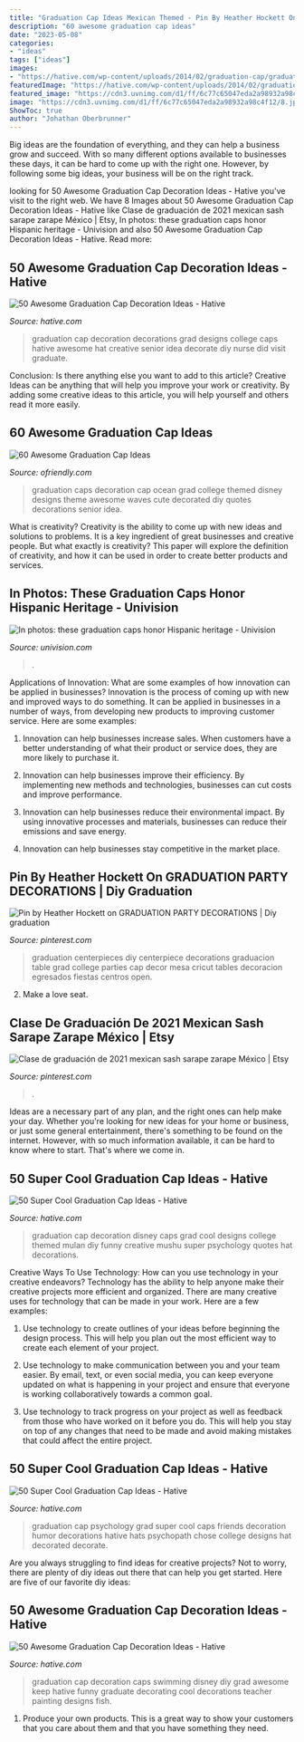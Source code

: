 ```yaml
---
title: "Graduation Cap Ideas Mexican Themed - Pin By Heather Hockett On Graduation Party Decorations"
description: "60 awesome graduation cap ideas"
date: "2023-05-08"
categories:
- "ideas"
tags: ["ideas"]
images:
- "https://hative.com/wp-content/uploads/2014/02/graduation-cap/graduation-cap-decoration-9.jpg"
featuredImage: "https://hative.com/wp-content/uploads/2014/02/graduation-cap/graduation-cap-decoration-9.jpg"
featured_image: "https://cdn3.uvnimg.com/d1/ff/6c77c65047eda2a98932a98c4f12/8.jpg"
image: "https://cdn3.uvnimg.com/d1/ff/6c77c65047eda2a98932a98c4f12/8.jpg"
ShowToc: true
author: "Johathan Oberbrunner"
---
```



Big ideas are the foundation of everything, and they can help a business grow and succeed. With so many different options available to businesses these days, it can be hard to come up with the right one. However, by following some big ideas, your business will be on the right track.

	

		
looking for 50 Awesome Graduation Cap Decoration Ideas - Hative you've visit to the right web. We have 8 Images about 50 Awesome Graduation Cap Decoration Ideas - Hative like Clase de graduación de 2021 mexican sash sarape zarape México | Etsy, In photos: these graduation caps honor Hispanic heritage - Univision and also 50 Awesome Graduation Cap Decoration Ideas - Hative. Read more:
		
    
## 50 Awesome Graduation Cap Decoration Ideas - Hative

<img loading=lazy src="https://hative.com/wp-content/uploads/2014/02/graduation-cap/graduation-cap-decoration-9.jpg" onerror="this.onerror=null;this.src='https://tse2.mm.bing.net/th?id=OIP.66T2N7xB-3plGMC5fE_GogHaHa&amp;pid=15.1';" alt="50 Awesome Graduation Cap Decoration Ideas - Hative">

_Source: hative.com_

>graduation cap decoration decorations grad designs college caps hative awesome hat creative senior idea decorate diy nurse did visit graduate. 

	

Conclusion: Is there anything else you want to add to this article?
Creative Ideas can be anything that will help you improve your work or creativity. By adding some creative ideas to this article, you will help yourself and others read it more easily.

    
## 60 Awesome Graduation Cap Ideas

<img loading=lazy src="http://ofriendly.com/wp-content/uploads/2016/11/graduation-caps/7-graduation-cap-ideas.jpg" onerror="this.onerror=null;this.src='https://tse1.mm.bing.net/th?id=OIP._8d2jM13CL6tOa8alUHk3QHaHa&amp;pid=15.1';" alt="60 Awesome Graduation Cap Ideas">

_Source: ofriendly.com_

>graduation caps decoration cap ocean grad college themed disney designs theme awesome waves cute decorated diy quotes decorations senior idea. 

	

What is creativity?
Creativity is the ability to come up with new ideas and solutions to problems. It is a key ingredient of great businesses and creative people. But what exactly is creativity? This paper will explore the definition of creativity, and how it can be used in order to create better products and services.

    
## In Photos: These Graduation Caps Honor Hispanic Heritage - Univision

<img loading=lazy src="https://cdn3.uvnimg.com/d1/ff/6c77c65047eda2a98932a98c4f12/8.jpg" onerror="this.onerror=null;this.src='https://tse3.mm.bing.net/th?id=OIP.xA7mpkiHpOUNT6VxYNHdyAHaHW&amp;pid=15.1';" alt="In photos: these graduation caps honor Hispanic heritage - Univision">

_Source: univision.com_

>. 

	

Applications of Innovation: What are some examples of how innovation can be applied in businesses?
Innovation is the process of coming up with new and improved ways to do something. It can be applied in businesses in a number of ways, from developing new products to improving customer service. Here are some examples:
1. Innovation can help businesses increase sales. When customers have a better understanding of what their product or service does, they are more likely to purchase it.

2. Innovation can help businesses improve their efficiency. By implementing new methods and technologies, businesses can cut costs and improve performance.

3. Innovation can help businesses reduce their environmental impact. By using innovative processes and materials, businesses can reduce their emissions and save energy.

4. Innovation can help businesses stay competitive in the market place.

    
## Pin By Heather Hockett On GRADUATION PARTY DECORATIONS | Diy Graduation

<img loading=lazy src="https://i.pinimg.com/originals/88/78/96/887896431e989fde22d17108c430ef53.jpg" onerror="this.onerror=null;this.src='https://tse3.mm.bing.net/th?id=OIP.buySwNCz6PLRMKBH2ouaSQHaJ4&amp;pid=15.1';" alt="Pin by Heather Hockett on GRADUATION PARTY DECORATIONS | Diy graduation">

_Source: pinterest.com_

>graduation centerpieces diy centerpiece decorations graduacion table grad college parties cap decor mesa cricut tables decoracion egresados fiestas centros open. 

	

2. Make a love seat.

    
## Clase De Graduación De 2021 Mexican Sash Sarape Zarape México | Etsy

<img loading=lazy src="https://i.pinimg.com/originals/98/fa/97/98fa975ae6ea0f443f4e5e620eb715e2.jpg" onerror="this.onerror=null;this.src='https://tse1.mm.bing.net/th?id=OIP.GpLO_PAUZllfZyXuvtzxfwHaJ4&amp;pid=15.1';" alt="Clase de graduación de 2021 mexican sash sarape zarape México | Etsy">

_Source: pinterest.com_

>. 

	

Ideas are a necessary part of any plan, and the right ones can help make your day. Whether you're looking for new ideas for your home or business, or just some general entertainment, there's something to be found on the internet. However, with so much information available, it can be hard to know where to start. That's where we come in.

    
## 50 Super Cool Graduation Cap Ideas - Hative

<img loading=lazy src="https://hative.com/wp-content/uploads/2016/04/graduation-caps/8-super-cool-graduation-cap-ideas.jpg" onerror="this.onerror=null;this.src='https://tse1.mm.bing.net/th?id=OIP.WvcsxyF6q9uxWiJXSjzOGwHaHa&amp;pid=15.1';" alt="50 Super Cool Graduation Cap Ideas - Hative">

_Source: hative.com_

>graduation cap decoration disney caps grad cool designs college themed mulan diy funny creative mushu super psychology quotes hat decorations. 

	

Creative Ways To Use Technology: How can you use technology in your creative endeavors?
Technology has the ability to help anyone make their creative projects more efficient and organized. There are many creative uses for technology that can be made in your work. Here are a few examples:
1. Use technology to create outlines of your ideas before beginning the design process. This will help you plan out the most efficient way to create each element of your project.

2. Use technology to make communication between you and your team easier. By email, text, or even social media, you can keep everyone updated on what is happening in your project and ensure that everyone is working collaboratively towards a common goal.

3. Use technology to track progress on your project as well as feedback from those who have worked on it before you do. This will help you stay on top of any changes that need to be made and avoid making mistakes that could affect the entire project.

    
## 50 Super Cool Graduation Cap Ideas - Hative

<img loading=lazy src="https://hative.com/wp-content/uploads/2016/04/graduation-caps/27-super-cool-graduation-cap-ideas.jpg" onerror="this.onerror=null;this.src='https://tse4.mm.bing.net/th?id=OIP.j5enCnBxi5g4WO25kPgo2QHaKE&amp;pid=15.1';" alt="50 Super Cool Graduation Cap Ideas - Hative">

_Source: hative.com_

>graduation cap psychology grad super cool caps friends decoration humor decorations hative hats psychopath chose college designs hat decorated decorate. 

	

Are you always struggling to find ideas for creative projects? Not to worry, there are plenty of diy ideas out there that can help you get started. Here are five of our favorite diy ideas: 

    
## 50 Awesome Graduation Cap Decoration Ideas - Hative

<img loading=lazy src="https://hative.com/wp-content/uploads/2014/02/graduation-cap/graduation-cap-decoration-11.jpg" onerror="this.onerror=null;this.src='https://tse4.mm.bing.net/th?id=OIP.5OwXlZEYhchrk-T-mVEyeQHaJ4&amp;pid=15.1';" alt="50 Awesome Graduation Cap Decoration Ideas - Hative">

_Source: hative.com_

>graduation cap decoration caps swimming disney diy grad awesome keep hative funny graduate decorating cool decorations teacher painting designs fish. 

	

1. Produce your own products. This is a great way to show your customers that you care about them and that you have something they need.

